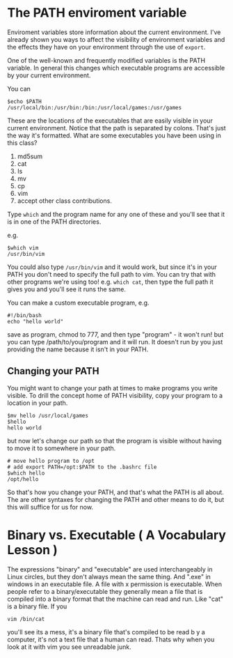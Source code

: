 # The PATH enviroment variable

Enviroment variables store information about the current environment. I've already shown you ways to affect the visibility of environment variables and the effects they have on your environment through the use of `export`. 

One of the well-known and frequently modified variables is the PATH variable. In general this changes which executable programs are accessible by your current environment.

You can 

```
$echo $PATH
/usr/local/bin:/usr/bin:/bin:/usr/local/games:/usr/games
```

These are the locations of the executables that are easily visible in your current environment. Notice that the path is separated by colons. That's just the way it's formatted. What are some executables you have been using in this class?

1. md5sum
2. cat
3. ls
4. mv
5. cp
6. vim
7. accept other class contributions.

Type `which` and the program name for any one of these and you'll see that it is in one of the PATH directories.

e.g.
```
$which vim
/usr/bin/vim
```

You could also type `/usr/bin/vim` and it would work, but since it's in your PATH you don't need to specify the full path to vim. You can try that with other programs we're using too! e.g. `which cat`, then type the full path it gives you and you'll see it runs the same. 

You can make a custom executable program, e.g.

```
#!/bin/bash
echo "hello world"
```
save as program, chmod to 777, and then type "program" - it won't run! but you can type /path/to/you/program and it will run. It doesn't run by you just providing the name because it isn't in your PATH.

## Changing your PATH
You might want to change your path at times to make programs you write  visible. To drill the concept home of PATH visibility, copy your program to a location in your path.

```
$mv hello /usr/local/games
$hello
hello world
```

but now let's change our path so that the program is visible without having to move it to somewhere in your path.

```
# move hello program to /opt
# add export PATH=/opt:$PATH to the .bashrc file
$which hello
/opt/hello
```

So that's how you change your PATH, and that's what the PATH is all about. The are other syntaxes for changing the PATH and other means to do it, but this will suffice for us for now.

# Binary vs. Executable ( A Vocabulary Lesson )
The expressions "binary" and "executable" are used interchangeably in Linux circles, but they don't always mean the same thing. And ".exe" in windows in an executable file. A file with x permission is executable. When people refer to a binary/executable they generally mean a file that is compiled into a binary format that the machine can read and run. Like "cat" is a binary file. If you 

```
vim /bin/cat
```

you'll see its a  mess, it's a binary file that's compiled to be read b y a computer, it's not a text file that a human can read. Thats why when you look at it with vim you see unreadable junk.
